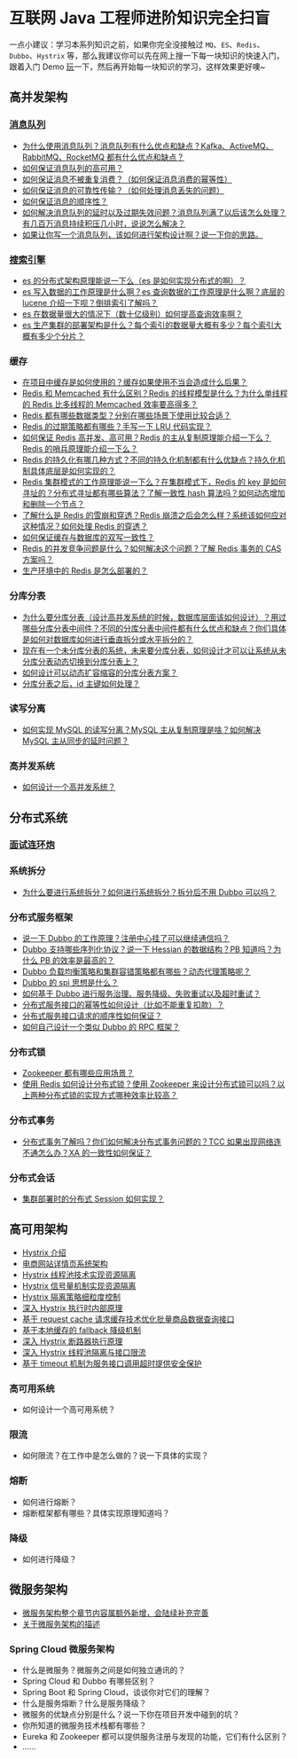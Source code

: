 # 互联网 Java 工程师进阶知识完全扫盲

一点小建议：学习本系列知识之前，如果你完全没接触过 `MQ`、`ES`、`Redis`、`Dubbo`、`Hystrix` 等，那么我建议你可以先在网上搜一下每一块知识的快速入门，跟着入门 Demo [玩](https://doocs.github.io/advanced-java/#/offer)一下，然后再开始每一块知识的学习，这样效果更好噢~

## 高并发架构
### [消息队列](/docs/high-concurrency/mq-interview.md)
- [为什么使用消息队列？消息队列有什么优点和缺点？Kafka、ActiveMQ、RabbitMQ、RocketMQ 都有什么优点和缺点？](/docs/high-concurrency/why-mq.md)
- [如何保证消息队列的高可用？](/docs/high-concurrency/how-to-ensure-high-availability-of-message-queues.md)
- [如何保证消息不被重复消费？（如何保证消息消费的幂等性）](/docs/high-concurrency/how-to-ensure-that-messages-are-not-repeatedly-consumed.md)
- [如何保证消息的可靠性传输？（如何处理消息丢失的问题）](/docs/high-concurrency/how-to-ensure-the-reliable-transmission-of-messages.md)
- [如何保证消息的顺序性？](/docs/high-concurrency/how-to-ensure-the-order-of-messages.md)
- [如何解决消息队列的延时以及过期失效问题？消息队列满了以后该怎么处理？有几百万消息持续积压几小时，说说怎么解决？](/docs/high-concurrency/mq-time-delay-and-expired-failure.md)
- [如果让你写一个消息队列，该如何进行架构设计啊？说一下你的思路。](/docs/high-concurrency/mq-design.md)

### [搜索引擎](/docs/high-concurrency/es-introduction.md)
- [es 的分布式架构原理能说一下么（es 是如何实现分布式的啊）？](/docs/high-concurrency/es-architecture.md)
- [es 写入数据的工作原理是什么啊？es 查询数据的工作原理是什么啊？底层的 lucene 介绍一下呗？倒排索引了解吗？](/docs/high-concurrency/es-write-query-search.md)
- [es 在数据量很大的情况下（数十亿级别）如何提高查询效率啊？](/docs/high-concurrency/es-optimizing-query-performance.md)
- [es 生产集群的部署架构是什么？每个索引的数据量大概有多少？每个索引大概有多少个分片？](/docs/high-concurrency/es-production-cluster.md)

### 缓存
- [在项目中缓存是如何使用的？缓存如果使用不当会造成什么后果？](/docs/high-concurrency/why-cache.md)
- [Redis 和 Memcached 有什么区别？Redis 的线程模型是什么？为什么单线程的 Redis 比多线程的 Memcached 效率要高得多？](/docs/high-concurrency/redis-single-thread-model.md)
- [Redis 都有哪些数据类型？分别在哪些场景下使用比较合适？](/docs/high-concurrency/redis-data-types.md)
- [Redis 的过期策略都有哪些？手写一下 LRU 代码实现？](/docs/high-concurrency/redis-expiration-policies-and-lru.md)
- [如何保证 Redis 高并发、高可用？Redis 的主从复制原理能介绍一下么？Redis 的哨兵原理能介绍一下么？](/docs/high-concurrency/how-to-ensure-high-concurrency-and-high-availability-of-redis.md)
- [Redis 的持久化有哪几种方式？不同的持久化机制都有什么优缺点？持久化机制具体底层是如何实现的？](/docs/high-concurrency/redis-persistence.md)
- [Redis 集群模式的工作原理能说一下么？在集群模式下，Redis 的 key 是如何寻址的？分布式寻址都有哪些算法？了解一致性 hash 算法吗？如何动态增加和删除一个节点？](/docs/high-concurrency/redis-cluster.md)
- [了解什么是 Redis 的雪崩和穿透？Redis 崩溃之后会怎么样？系统该如何应对这种情况？如何处理 Redis 的穿透？](/docs/high-concurrency/redis-caching-avalanche-and-caching-penetration.md)
- [如何保证缓存与数据库的双写一致性？](/docs/high-concurrency/redis-consistence.md)
- [Redis 的并发竞争问题是什么？如何解决这个问题？了解 Redis 事务的 CAS 方案吗？](/docs/high-concurrency/redis-cas.md)
- [生产环境中的 Redis 是怎么部署的？](/docs/high-concurrency/redis-production-environment.md)

### 分库分表
- [为什么要分库分表（设计高并发系统的时候，数据库层面该如何设计）？用过哪些分库分表中间件？不同的分库分表中间件都有什么优点和缺点？你们具体是如何对数据库如何进行垂直拆分或水平拆分的？](/docs/high-concurrency/database-shard.md)
- [现在有一个未分库分表的系统，未来要分库分表，如何设计才可以让系统从未分库分表动态切换到分库分表上？](/docs/high-concurrency/database-shard-method.md)
- [如何设计可以动态扩容缩容的分库分表方案？](/docs/high-concurrency/database-shard-dynamic-expand.md)
- [分库分表之后，id 主键如何处理？](/docs/high-concurrency/database-shard-global-id-generate.md)

### 读写分离
- [如何实现 MySQL 的读写分离？MySQL 主从复制原理是啥？如何解决 MySQL 主从同步的延时问题？](/docs/high-concurrency/mysql-read-write-separation.md)

### 高并发系统
- [如何设计一个高并发系统？](/docs/high-concurrency/high-concurrency-design.md)

## 分布式系统
### [面试连环炮](/docs/distributed-system/distributed-system-interview.md)
### 系统拆分
- [为什么要进行系统拆分？如何进行系统拆分？拆分后不用 Dubbo 可以吗？](/docs/distributed-system/why-dubbo.md)

### 分布式服务框架
- [说一下 Dubbo 的工作原理？注册中心挂了可以继续通信吗？](/docs/distributed-system/dubbo-operating-principle.md)
- [Dubbo 支持哪些序列化协议？说一下 Hessian 的数据结构？PB 知道吗？为什么 PB 的效率是最高的？](/docs/distributed-system/dubbo-serialization-protocol.md)
- [Dubbo 负载均衡策略和集群容错策略都有哪些？动态代理策略呢？](/docs/distributed-system/dubbo-load-balancing.md)
- [Dubbo 的 spi 思想是什么？](/docs/distributed-system/dubbo-spi.md)
- [如何基于 Dubbo 进行服务治理、服务降级、失败重试以及超时重试？](/docs/distributed-system/dubbo-service-management.md)
- [分布式服务接口的幂等性如何设计（比如不能重复扣款）？](/docs/distributed-system/distributed-system-idempotency.md)
- [分布式服务接口请求的顺序性如何保证？](/docs/distributed-system/distributed-system-request-sequence.md)
- [如何自己设计一个类似 Dubbo 的 RPC 框架？](/docs/distributed-system/dubbo-rpc-design.md)

### 分布式锁
- [Zookeeper 都有哪些应用场景？](/docs/distributed-system/zookeeper-application-scenarios.md)
- [使用 Redis 如何设计分布式锁？使用 Zookeeper 来设计分布式锁可以吗？以上两种分布式锁的实现方式哪种效率比较高？](/docs/distributed-system/distributed-lock-redis-vs-zookeeper.md)

### 分布式事务
- [分布式事务了解吗？你们如何解决分布式事务问题的？TCC 如果出现网络连不通怎么办？XA 的一致性如何保证？](/docs/distributed-system/distributed-transaction.md)

### 分布式会话
- [集群部署时的分布式 Session 如何实现？](/docs/distributed-system/distributed-session.md)

## 高可用架构
- [Hystrix 介绍](/docs/high-availability/hystrix-introduction.md)
- [电商网站详情页系统架构](/docs/high-availability/e-commerce-website-detail-page-architecture.md)
- [Hystrix 线程池技术实现资源隔离](/docs/high-availability/hystrix-thread-pool-isolation.md)
- [Hystrix 信号量机制实现资源隔离](/docs/high-availability/hystrix-semphore-isolation.md)
- [Hystrix 隔离策略细粒度控制](/docs/high-availability/hystrix-execution-isolation.md)
- [深入 Hystrix 执行时内部原理](/docs/high-availability/hystrix-process.md)
- [基于 request cache 请求缓存技术优化批量商品数据查询接口](/docs/high-availability/hystrix-request-cache.md)
- [基于本地缓存的 fallback 降级机制](/docs/high-availability/hystrix-fallback.md)
- [深入 Hystrix 断路器执行原理](/docs/high-availability/hystrix-circuit-breaker.md)
- [深入 Hystrix 线程池隔离与接口限流](/docs/high-availability/hystrix-thread-pool-current-limiting.md)
- [基于 timeout 机制为服务接口调用超时提供安全保护](/docs/high-availability/hystrix-timeout.md)

### 高可用系统
- 如何设计一个高可用系统？

### 限流
- 如何限流？在工作中是怎么做的？说一下具体的实现？

### 熔断
- 如何进行熔断？
- 熔断框架都有哪些？具体实现原理知道吗？

### 降级
- 如何进行降级？

## 微服务架构
- [微服务架构整个章节内容属额外新增，会陆续补充完善]()
- [关于微服务架构的描述](/docs/micro-services/microservices-introduction.md)

### Spring Cloud 微服务架构
- 什么是微服务？微服务之间是如何独立通讯的？
- Spring Cloud 和 Dubbo 有哪些区别？
- Spring Boot 和 Spring Cloud，谈谈你对它们的理解？
- 什么是服务熔断？什么是服务降级？
- 微服务的优缺点分别是什么？说一下你在项目开发中碰到的坑？
- 你所知道的微服务技术栈都有哪些？
- Eureka 和 Zookeeper 都可以提供服务注册与发现的功能，它们有什么区别？
- ......
